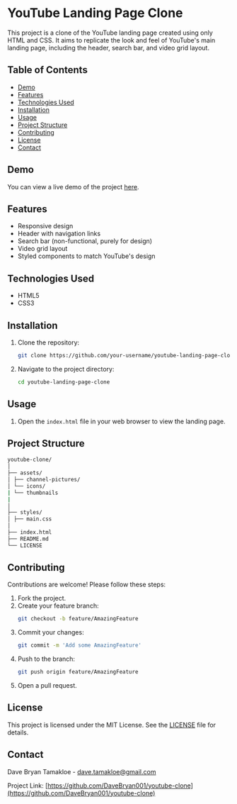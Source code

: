 # YouTube Landing Page Clone

This project is a clone of the YouTube landing page created using only HTML and CSS. It aims to replicate the look and feel of YouTube's main landing page, including the header, search bar, and video grid layout.

## Table of Contents
- [Demo](#demo)
- [Features](#features)
- [Technologies Used](#technologies-used)
- [Installation](#installation)
- [Usage](#usage)
- [Project Structure](#project-structure)
- [Contributing](#contributing)
- [License](#license)
- [Contact](#contact)

## Demo
You can view a live demo of the project [here](https://youtubebydave.netlify.app/).

## Features
- Responsive design
- Header with navigation links
- Search bar (non-functional, purely for design)
- Video grid layout
- Styled components to match YouTube's design

## Technologies Used
- HTML5
- CSS3

## Installation
1. Clone the repository:
    ```bash
    git clone https://github.com/your-username/youtube-landing-page-clone.git
    ```
2. Navigate to the project directory:
    ```bash
    cd youtube-landing-page-clone
    ```

## Usage
1. Open the `index.html` file in your web browser to view the landing page.

## Project Structure
```bash
youtube-clone/
│
├── assets/
│ ├── channel-pictures/
│ └── icons/
| └── thumbnails
|
│
├── styles/
│ ├── main.css
│
├── index.html
├── README.md
└── LICENSE
```


## Contributing
Contributions are welcome! Please follow these steps:
1. Fork the project.
2. Create your feature branch:
    ```bash
    git checkout -b feature/AmazingFeature
    ```
3. Commit your changes:
    ```bash
    git commit -m 'Add some AmazingFeature'
    ```
4. Push to the branch:
    ```bash
    git push origin feature/AmazingFeature
    ```
5. Open a pull request.

## License
This project is licensed under the MIT License. See the [LICENSE](LICENSE) file for details.

## Contact
Dave Bryan Tamakloe - [dave.tamakloe@gmail.com](mailto:dave.tamakloe@gmail.com)

Project Link: [https://github.com/DaveBryan001/youtube-clone](https://github.com/DaveBryan001/youtube-clone)

